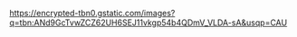 https://encrypted-tbn0.gstatic.com/images?q=tbn:ANd9GcTvwZCZ62UH6SEJ11vkgp54b4QDmV_VLDA-sA&usqp=CAU
